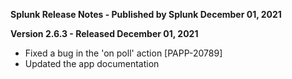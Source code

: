 **Splunk Release Notes - Published by Splunk December 01, 2021**


**Version 2.6.3 - Released December 01, 2021**

* Fixed a bug in the 'on poll' action [PAPP-20789]
* Updated the app documentation
